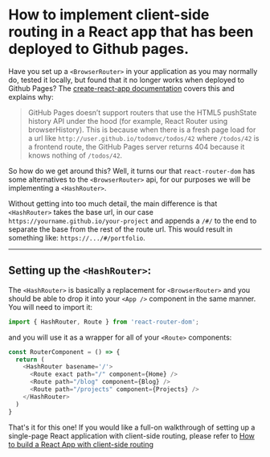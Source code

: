 # How to implement client-side routing in a React app that has been deployed to Github pages.

Have you set up a ``<BrowserRouter>`` in your application as you may normally do, tested it locally, but found that it no longer works when deployed to Github Pages?  The [create-react-app documentation](https://create-react-app.dev/docs/deployment#github-pages) covers this and explains why:

> GitHub Pages doesn’t support routers that use the HTML5 pushState history API under the hood (for example, React Router using browserHistory). This is because when there is a fresh page load for a url like ``http://user.github.io/todomvc/todos/42`` where ``/todos/42`` is a frontend route, the GitHub Pages server returns 404 because it knows nothing of ``/todos/42``.

So how do we get around this? Well, it turns our that ``react-router-dom`` has some alternatives to the ``<BrowserRouter>`` api, for our purposes we will be implementing a ``<HashRouter>``.

Without getting into too much detail, the main difference is that ``<HashRouter>`` takes the base url, in our case ``https://yourname.github.io/your-project`` and appends a ``/#/`` to the end to separate the base from the rest of the route url.  This would result in something like: ``https://.../#/portfolio``.

---

## Setting up the ``<HashRouter>``:

The ``<HashRouter>`` is basically a replacement for ``<BrowserRouter>`` and you should be able to drop it into your ``<App />`` component in the same manner. You will need to import it:

```javascript
import { HashRouter, Route } from 'react-router-dom';
```

and you will use it as a wrapper for all of your ``<Route>`` components:

```javascript
const RouterComponent = () => {
  return (
    <HashRouter basename='/'>
      <Route exact path="/" component={Home} />
      <Route path="/blog" component={Blog} />
      <Route path="/projects" component={Projects} />
    </HashRouter>
  )
}
```

That's it for this one!  If you would like a full-on walkthrough of setting up a single-page React application with client-side routing, please refer to [How to build a React App with client-side routing](./react-app-routing)